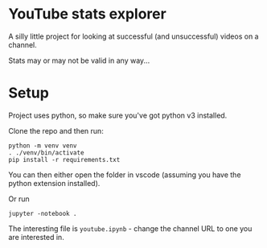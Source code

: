 # YouTube stats explorer

A silly little project for looking at successful (and unsuccessful) videos on a channel.

Stats may or may not be valid in any way...

# Setup

Project uses python, so make sure you've got python v3 installed.

Clone the repo and then run:

```
python -m venv venv
. ./venv/bin/activate
pip install -r requirements.txt
```

You can then either open the folder in vscode (assuming you have the python extension installed).

Or run

```
jupyter -notebook .
```

The interesting file is `youtube.ipynb` - change the channel URL to one you are interested in.